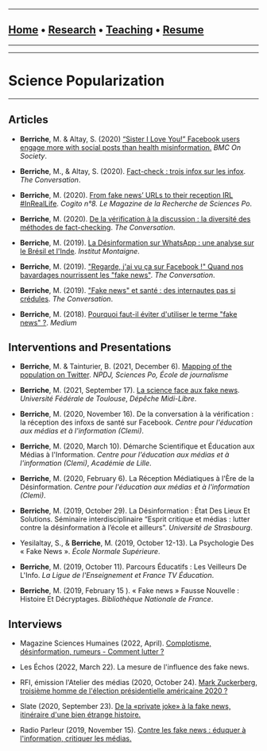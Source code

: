 -----------------

## [Home](https://manonberriche.github.io/) • [Research](research.md) • [Teaching](teaching.md) • [Resume](https://drive.google.com/file/d/1syRqm-ya3dwk69_t_84dEMdOoiHAiZBB/view?usp=sharing)

-----------------


-----------------

# Science Popularization

-----------------

## Articles

* **Berriche**, M. & Altay, S. (2020) [“Sister I Love You!” Facebook users engage more with social posts than health misinformation.](http://blogs.biomedcentral.com/on-society/2020/07/22/sister-i-love-you-facebook-users-engage-more-with-social-posts-than-health-misinformation/) *BMC On Society*.

*  **Berriche**, M., & Altay, S. (2020). [Fact-check : trois infox sur les infox](https://theconversation.com/fact-check-trois-infox-sur-les-infox-136809). *The Conversation*.

* **Berriche**, M. (2020). [From fake news’ URLs to their reception IRL #InRealLife](https://www.sciencespo.fr/research/cogito/home/fake-news-from-urls-to-their-reception-inreallife/?lang=en). *Cogito n°8. Le Magazine de la Recherche de Sciences Po*.

* **Berriche**, M. (2020). [De la vérification à la discussion : la diversité des méthodes de fact-checking](https://theconversation.com/de-la-verification-a-la-discussion-les-nombreuses-methodes-de-fact-checking-129516). *The Conversation*.

* **Berriche**, M. (2019). [La Désinformation sur WhatsApp : une analyse sur le Brésil et l'Inde](https://www.institutmontaigne.org/blog/la-desinformation-sur-whatsapp-une-analyse-sur-le-bresil-et-linde). *Institut Montaigne*.

* **Berriche**, M. (2019). ["Regarde, j'ai vu ça sur Facebook !" Quand nos bavardages nourrissent les "fake news"](https://theconversation.com/regarde-jai-vu-ca-sur-facebook-quand-nos-bavardages-nourrissent-les-fake-news-123426). *The Conversation*.

* **Berriche**, M. (2019). ["Fake news" et santé : des internautes pas si crédules](https://theconversation.com/fake-news-et-sante-des-internautes-pas-si-credules-118786). *The Conversation*.

* **Berriche**, M. (2018). [Pourquoi faut-il éviter d'utiliser le terme "fake news" ?](https://medium.com/@manonberriche/pourquoi-faut-il-éviter-dutiliser-le-terme-fake-news-8b837bda62fe). *Medium*


## Interventions and Presentations

* **Berriche**, M. & Tainturier, B. (2021, December 6). [Mapping of the population on Twitter](https://npdj.fr/comptes-rendus/resilience/une-methode-scientifique-pour-identifier-les-pollueurs-du-debat-public-sur-twitter/). *NPDJ, Sciences Po, École de journalisme*

* **Berriche**, M. (2021, September 17). [La science face aux fake news](https://www.youtube.com/watch?v=DPgK4JdcVvw). *Université Fédérale de Toulouse*, *Dépêche Midi-Libre*.

* **Berriche**, M. (2020, November 16). De la conversation à la vérification : la réception des infoxs de santé sur Facebook. *Centre pour l'éducation aux médias et à l'information (Clemi)*.

* **Berriche**, M. (2020, March 10). Démarche Scientifique et Éducation aux Médias à l'Information. *Centre pour l'éducation aux médias et à l'information (Clemi)*, *Académie de Lille*.

* **Berriche**, M. (2020, February 6). La Réception Médiatiques à l'Ère de la Désinformation. *Centre pour l'éducation aux médias et à l'information (Clemi)*.

* **Berriche**, M. (2019, October 29). La Désinformation : État Des Lieux Et Solutions. Séminaire interdisciplinaire “Esprit critique et médias : lutter contre la désinformation à l’école et ailleurs”. *Université de Strasbourg*.

* Yesilaltay, S., & **Berriche**, M. (2019, October 12-13). La Psychologie Des « Fake News ». *École Normale Supérieure*.

* **Berriche**, M. (2019, October 11). Parcours Éducatifs : Les Veilleurs De L'Info. *La Ligue de l'Enseignement et France TV Éducation*.

* **Berriche**, M. (2019, February 15 ). « Fake news » Fausse Nouvelle : Histoire Et Décryptages. *Bibliothèque Nationale de France*.


## Interviews

* Magazine Sciences Humaines (2022, April). [Complotisme, désinformation, rumeurs - Comment lutter ?](https://www.scienceshumaines.com/complotisme-desinformation-rumeurs-comment-lutter_fr_831.htm)

* Les Échos (2022, March 22). La mesure de l'influence des fake news.

* RFI, émission l'Atelier des médias (2020, October 24). [Mark Zuckerberg, troisième homme de l'élection présidentielle américaine 2020 ?](https://www.rfi.fr/fr/podcasts/20201024-mark-zuckerberg-troisième-homme-l-élection-présidentielle-américaine-2020-12)

* Slate (2020, September 23). [De la «private joke» à la fake news, itinéraire d'une bien étrange histoire.](https://korii.slate.fr/et-caetera/nagui-chevaux-course-au-clic-transforme-blague-rumeur-twitter-medias)

* Radio Parleur (2019, November 15). [Contre les fake news : éduquer à l'information, critiquer les médias.](https://radioparleur.net/2019/11/20/fake-news-medias-education/)


